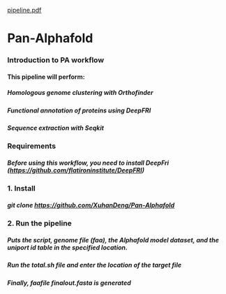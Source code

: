 [pipeline.pdf](https://github.com/user-attachments/files/16388309/pipeline.pdf)

# Pan-Alphafold
### Introduction to PA workflow
#### This pipeline will perform:
##### Homologous genome clustering with Orthofinder 
##### Functional annotation of proteins using DeepFRI
##### Sequence extraction with Seqkit
### Requirements
##### Before using this workflow, you need to install DeepFri (https://github.com/flatironinstitute/DeepFRI)

### 1. Install
##### git clone https://github.com/XuhanDeng/Pan-Alphafold

### 2. Run the pipeline
##### Puts the script, genome file (faa), the Alphafold model dataset, and the uniport id table in the specified location.
##### Run the total.sh file and enter the location of the target file
##### Finally, faafile finalout.fasta is generated
